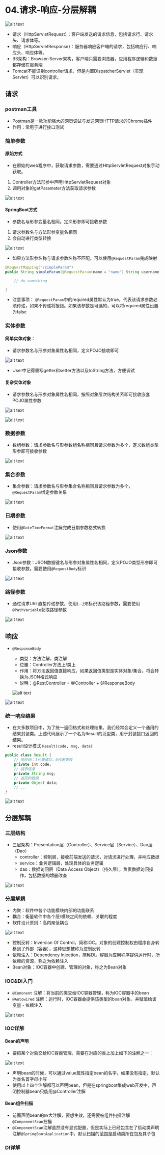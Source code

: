 # 04.请求-响应-分层解耦

![alt text](image-40.png)

- 请求（HttpServletRequest）：客户端发送的请求信息，包括请求行、请求头、请求体等。
- 响应（HttpServletResponse）：服务器响应客户端的请求，包括响应行、响应头、响应体等。
- BS架构：Browser-Server架构，客户端只需要浏览器，应用程序逻辑和数据都存储在服务端
- Tomcat不能识别controller请求，但是内置DispatcherServlet（实现 Servlet）可以识别请求。

## 请求

### postman工具

- Postman是一款功能强大的网页调试与发送网页HTTP请求的Chrome插件
- 作用：常用于进行接口测试

### 简单参数

#### 原始方式

- 在原始的web程序中，获取请求参数，需要通过HttpServletRequest对象手动获取。

1. Controller方法形参中声明HttpServletRequest对象
2. 调用对象的getParameter方法获取请求参数

![alt text](image-41.png)


#### SpringBoot方式

- 参数名与形参变量名相同，定义形参即可接收参数
1. 请求参数名与方法形参变量名相同
2. 会自动进行类型转换

![alt text](image-42.png)

- 如果方法形参名称与请求参数名称不匹配，可以使用```@RequestParam```完成映射

```java
@RequestMapping("/simpleParam")
public String simpleParam(@RequestParam(name = "name") String username, @RequestParam("age") int age) {

    // do something

}
```

- 注意事项： ```@RequestParam```中的required属性默认为true，代表该请求参数必须传递，如果不传递将报错。如果该参数是可选的，可以将required属性设置为false

### 实体参数

#### 简单实体对象：
- 请求参数名与形参对象属性名相同，定义POJO接收即可

![alt text](image-43.png)

- User中记得重写getter和setter方法以及toString方法，方便调试

#### 复杂实体对象
- 请求参数名与形参对象属性名相同，按照对象层次结构关系即可接收嵌套POJO属性参数

![alt text](image-44.png)

![alt text](image-45.png)

### 数据参数

- 数组参数：请求参数名与形参数组名称相同且请求参数为多个，定义数组类型形参即可接收参数

![alt text](image-46.png)

### 集合参数

- 集合参数：请求参数名与形参集合名称相同且请求参数为多个，```@RequestParam```绑定参数关系

![alt text](image-47.png)

### 日期参数

- 使用```@DateTimeFormat```注解完成日期参数格式转换

![alt text](image-48.png)

### Json参数
- Json参数：JSON数据键名与形参对象属性名相同，定义POJO类型形参即可接收参数，需要使用```@RequestBody```标识

![alt text](image-49.png)

### 路径参数
- 通过请求URL直接传递参数，使用{...}来标识该路径参数，需要使用```@PathVariable```获取路径参数

![alt text](image-50.png)

## 响应

- ```@ResponseBody```
    - 类型：方法注解，类注解
    - 位置：Controller方法上/类上
    - 作用：将方法返回值直接响应，如果返回值类型是实体对象/集合，将会转换为JSON格式响应
    - 说明：@RestController = @Controller + @ResponseBody

    ![alt text](image-51.png)


![alt text](image-52.png)

### 统一响应结果

- 在大多数项目中，为了统一返回格式和处理结果，我们经常会定义一个通用的结果封装类。上述代码展示了一个名为Result的泛型类，用于封装接口返回的结果。
- result设计模式 ```Result(code, msg, data)```

```java
public class Result {
    // 响应码：1代表成功，0代表失败
    private int code;
    // 提示信息
    private String msg;
    // 返回的数据
    private Object data;
    // ...
}
```

![alt text](image-53.png)


## 分层解耦

### 三层结构

- 三层架构：Presentation层（Controller）、Service层（Service）、Dao层（Dao）
    - controller：控制层，接收前端发送的请求，对请求进行处理，并响应数据
    - service：业务逻辑层，处理具体的业务逻辑
    - dao：数据访问层（Data Access Object）（持久层），负责数据访问操作，包括数据的增删改查

![alt text](image-54.png)

### 分层解耦

- 内聚：软件中各个功能模块内部的功能联系
- 耦合：衡量软件中各个层/模块之间的依赖、关联的程度
- 软件设计原则：高内聚低耦合

![alt text](image-55.png)
- 控制反转：Inversion Of Control，简称IOC。对象的创建控制权由程序自身转移到了外部（容器），这种思想被称为控制反转
- 依赖注入：Dependency Injection，简称DI。容器为应用程序提供运行时，所依赖的资源，称之为依赖注入
- Bean对象：IOC容器中创建、管理的对象，称之为Bean对象



### IOC&DI入门

- ```@Comonent``` 注解：将当前的类交给IOC容器管理，称为IOC容器中的bean
- ```@Autowired``` 注解：运行时，IOC容器会提供该类型的bean对象，并赋值给该变量 - 依赖注入

![alt text](image-56.png)

### IOC详解


#### Bean的声明
- 要把某个对象交给IOC容器管理，需要在对应的类上加上如下的注解之一：

![alt text](image-57.png)

- 声明bean的时候，可以通过value属性指定bean的名字，如果没有指定，默认为类名首字母小写
- 使用以上四个注解都可以声明bean，但是在springboot集成web开发中，声明控制器bean只能用@Controller注解

#### Bean组件扫描

- 前面声明bean的四大注解，要想生效，还需要被组件扫描注解```@ComponentScan```扫描
- ```@ComponentScan```注解虽然没有显式配置，但是实际上已经包含在了启动类声明注解```@SpringBootApplication```中，默认扫描的范围是启动类所在包及其子包 


### DI详解